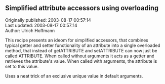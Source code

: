 ## Simplified attribute accessors using overloading  
Originally published: 2003-08-17 00:57:14  
Last updated: 2003-08-17 00:57:14  
Author: Ulrich Hoffmann  
  
This recipe presents an ideom for simplified accessors, that combines
typical getter and setter functionality of an attribute into a single
overloaded method, that instead of getATTRIBUTE and setATTRIBUTE can
now just be called ATTRIBUTE. When called without arguments it acts as
a getter and retrieves the attribute's value. When called with
arguments, the attribute is set to this value.

Uses a neat trick of an exclusive unique value in default arguments.